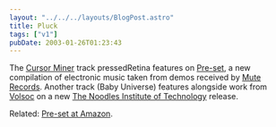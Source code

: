 ```yaml
---
layout: "../../../layouts/BlogPost.astro"
title: Pluck
tags: ["v1"]
pubDate: 2003-01-26T01:23:43
---
```


The [Cursor Miner][1] track pressedRetina features on [Pre-set][2], a new compilation of electronic music taken from demos received by [Mute Records][3]. Another track (Baby Universe) features alongside work from [Volsoc][4] on a new [The Noodles Institute of Technology][5] release.

Related: [Pre-set at Amazon][6].

[1]: http://www.cursorminer.com/ "Cursor Miner: shortly appearing in Russia!"
[2]: http://www.mute.com/pre-set/ "Mute Records: Pre-set New Electronic Music"
[3]: http://www.mute.com/
[4]: http://www.volsoc.com
[5]: http://www.squat.com/noodles/3noofi.htm "The Noodles Institute of Technology: Extreme new dance music from Noodles"
[6]: http://www.amazon.co.uk/exec/obidos/ASIN/B00007DX8W/ohsky "Amazon.co.uk: Pre-set New Electronic Music"
